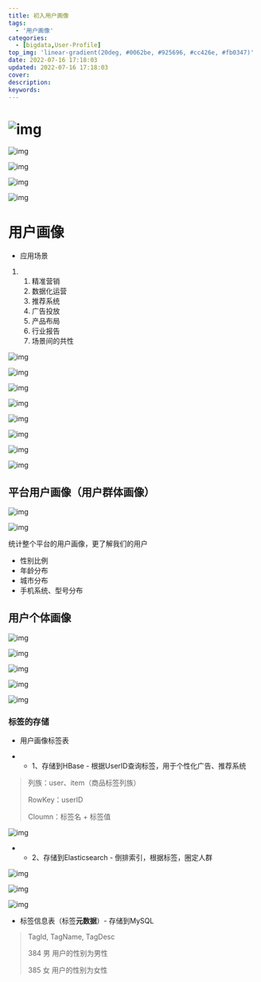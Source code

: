 ```yaml
---
title: 初入用户画像
tags:
  - '用户画像'
categories:
  - [bigdata,User-Profile]
top_img: 'linear-gradient(20deg, #0062be, #925696, #cc426e, #fb0347)'
date: 2022-07-16 17:18:03
updated: 2022-07-16 17:18:03
cover:
description:
keywords:
---
```


# ![img](https://cdn.nlark.com/yuque/0/2022/png/2500465/1657964933349-cdb78ce8-c129-4bcb-a488-1f7893d60951.png)

![img](https://cdn.nlark.com/yuque/0/2022/png/2500465/1657968667409-a69d4ea1-0109-4256-b82c-0c0c9a1140a8.png)

![img](https://cdn.nlark.com/yuque/0/2022/png/2500465/1657968859817-eeae0216-172c-4263-ad92-dd54bc9a3e49.png)

![img](https://cdn.nlark.com/yuque/0/2022/png/2500465/1657970317537-eeb1a873-b622-4295-bb77-bf647ac8bf82.png)

![img](https://cdn.nlark.com/yuque/0/2022/png/2500465/1657969697929-6449077d-1147-45a9-85ab-e6ba911ed237.png)

# 用户画像

- 应用场景

1. 1. 精准营销
   2. 数据化运营
   3. 推荐系统
   4. 广告投放
   5. 产品布局
   6. 行业报告
   7. 场景间的共性

![img](https://cdn.nlark.com/yuque/0/2022/png/2500465/1657964826208-f018b6ec-15cb-45ce-8f61-022a18c56ff0.png)

![img](https://cdn.nlark.com/yuque/0/2022/png/2500465/1657964865703-6839d76a-6684-4520-92aa-284db00a5c53.png)

![img](https://cdn.nlark.com/yuque/0/2022/png/2500465/1657965034189-2ce05463-eb5e-4269-998e-c23d98c9036e.png)

![img](https://cdn.nlark.com/yuque/0/2022/png/2500465/1657965062495-0b7a89f8-5185-4590-a1c8-9f2aa58295d1.png)

![img](https://cdn.nlark.com/yuque/0/2022/png/2500465/1657965084978-3bedec8e-2263-4404-ba1b-70715b55fa4d.png)

![img](https://cdn.nlark.com/yuque/0/2022/png/2500465/1657965117870-d6391669-0922-41fe-953d-4aa57785c0bd.png)

![img](https://cdn.nlark.com/yuque/0/2022/png/2500465/1657965147545-19b2219e-f017-4dfe-8454-59928015904d.png)

![img](https://cdn.nlark.com/yuque/0/2022/png/2500465/1657965165090-939ae364-e19c-455c-8121-04eb94795607.png)

## 平台用户画像（用户群体画像）

![img](https://cdn.nlark.com/yuque/0/2022/png/2500465/1657963821022-c48933fc-dafd-4c9b-9db9-af85fc84aa53.png)

![img](https://cdn.nlark.com/yuque/0/2022/png/2500465/1657963862801-930ad384-d3d7-4110-804c-441e0b754ebf.png)



统计整个平台的用户画像，更了解我们的用户

- 性别比例
- 年龄分布
- 城市分布
- 手机系统、型号分布

## 用户个体画像

![img](https://cdn.nlark.com/yuque/0/2022/png/2500465/1657967347237-aff38b75-fbdb-4698-a17f-33990ea130b4.png)

![img](https://cdn.nlark.com/yuque/0/2022/png/2500465/1657967925952-df8b9a9b-edd8-47af-8a56-732e346a1219.png)

![img](https://cdn.nlark.com/yuque/0/2022/png/2500465/1657967976515-4e605319-54b0-430b-83f2-da4655cf61ec.png)

![img](https://cdn.nlark.com/yuque/0/2022/png/2500465/1657967057844-1e450af9-5466-4149-97da-f4993b741519.png)

![img](https://cdn.nlark.com/yuque/0/2022/png/2500465/1657968173261-a3d676b1-db1b-4d40-b4f1-ae6a6b91fa63.png)



### 标签的存储

- 用户画像标签表

- - 1、存储到HBase - 根据UserID查询标签，用于个性化广告、推荐系统

> 列族：user、item（商品标签列族）
>
> RowKey：userID
>
> Cloumn：标签名 + 标签值

![img](https://cdn.nlark.com/yuque/0/2022/png/2500465/1657966057558-60b2c61b-2513-42d1-8e2f-2fde427d9e9d.png)

- - 2、存储到Elasticsearch - 倒排索引，根据标签，圈定人群

![img](https://cdn.nlark.com/yuque/0/2022/png/2500465/1657966542279-5879e05c-cf3a-4f15-9718-842c02cb729b.png)

![img](https://cdn.nlark.com/yuque/0/2022/png/2500465/1657970155892-d692d44c-4ba7-4087-9e64-a218d6a07f54.png)

![img](https://cdn.nlark.com/yuque/0/2022/png/2500465/1657966569582-646027f7-ed6d-46d6-9567-b66e083d3a89.png)

- 标签信息表（标签**元数据**）- 存储到MySQL

> TagId,	TagName,	TagDesc
>
> 384		男			用户的性别为男性
>
> 385		女			用户的性别为女性
